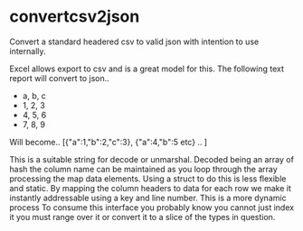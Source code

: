 # convertcsv2json
Convert a standard headered csv to valid json with intention to use internally.

Excel allows export to csv and is a great model for this. The following text report 
will convert to json..
* a, b, c
* 1, 2, 3
* 4, 5, 6
* 7, 8, 9

Will become..
[{"a":1,"b":2,"c":3},
{"a":4,"b":5 etc} .. ]

This is a suitable string for decode or unmarshal. Decoded being an array of hash the column
name can be maintained as you loop through the array processing the map data elements. Using a
struct to do this is less flexible and static. By mapping the column headers to data for each 
row we make it instantly addressable using a key and line number. This is a more dynamic 
process
To consume this interface you probably know you cannot just index it you must range over it or 
convert it to a slice of the types in question.

